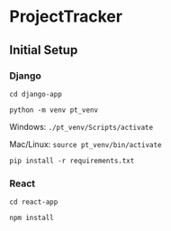 # ProjectTracker

## Initial Setup

### Django

`cd django-app`

`python -m venv pt_venv`

Windows: `./pt_venv/Scripts/activate`

Mac/Linux: `source pt_venv/bin/activate`

`pip install -r requirements.txt`

### React

`cd react-app`

`npm install`
